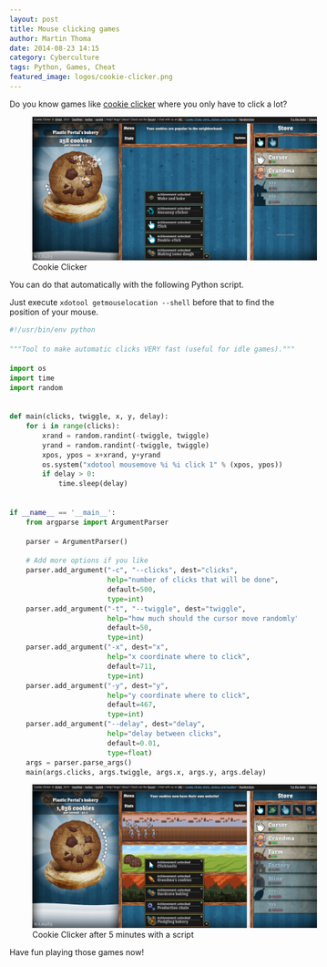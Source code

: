```yaml
---
layout: post
title: Mouse clicking games
author: Martin Thoma
date: 2014-08-23 14:15
category: Cyberculture
tags: Python, Games, Cheat
featured_image: logos/cookie-clicker.png
---
```


Do you know games like [cookie clicker](http://orteil.dashnet.org/cookieclicker/)
where you only have to click a lot?

<figure class="aligncenter">
            <a href="../images/2014/08/cookie-cliker.png"><img src="../images/2014/08/cookie-cliker.png" alt="Cookie Clicker" style="max-width:500px;" class=""/></a>
            <figcaption class="text-center">Cookie Clicker</figcaption>
        </figure>

You can do that automatically with the following Python script.

Just execute `xdotool getmouselocation --shell` before that to find the
position of your mouse.

```python
#!/usr/bin/env python

"""Tool to make automatic clicks VERY fast (useful for idle games)."""

import os
import time
import random


def main(clicks, twiggle, x, y, delay):
    for i in range(clicks):
        xrand = random.randint(-twiggle, twiggle)
        yrand = random.randint(-twiggle, twiggle)
        xpos, ypos = x+xrand, y+yrand
        os.system("xdotool mousemove %i %i click 1" % (xpos, ypos))
        if delay > 0:
            time.sleep(delay)


if __name__ == '__main__':
    from argparse import ArgumentParser

    parser = ArgumentParser()

    # Add more options if you like
    parser.add_argument("-c", "--clicks", dest="clicks",
                        help="number of clicks that will be done",
                        default=500,
                        type=int)
    parser.add_argument("-t", "--twiggle", dest="twiggle",
                        help="how much should the cursor move randomly",
                        default=50,
                        type=int)
    parser.add_argument("-x", dest="x",
                        help="x coordinate where to click",
                        default=711,
                        type=int)
    parser.add_argument("-y", dest="y",
                        help="y coordinate where to click",
                        default=467,
                        type=int)
    parser.add_argument("--delay", dest="delay",
                        help="delay between clicks",
                        default=0.01,
                        type=float)
    args = parser.parse_args()
    main(args.clicks, args.twiggle, args.x, args.y, args.delay)

```

<figure class="aligncenter">
            <a href="../images/2014/08/cookie-clicker-5min.png"><img src="../images/2014/08/cookie-clicker-5min.png" alt="Cookie Clicker after 5 minutes with a script" style="max-width:500px;" class=""/></a>
            <figcaption class="text-center">Cookie Clicker after 5 minutes with a script</figcaption>
        </figure>

Have fun playing those games now!
